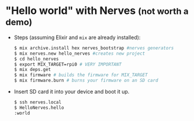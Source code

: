 # "Hello world" with Nerves <small>(not worth a demo)</small>

* Steps (assuming Elixir and `mix` are already installed):

    ```sh [1,1|2|3|4|5|6|7]
    $ mix archive.install hex nerves_bootstrap #nerves generators
    $ mix nerves.new hello_nerves #creates new project
    $ cd hello_nerves
    $ export MIX_TARGET=rpi0 # VERY IMPORTANT
    $ mix deps.get
    $ mix firmware # builds the firmware for MIX_TARGET
    $ mix firmware.burn # burns your firmware on an SD card
    ``` 
    <!-- .element class="hide-line-number" -->

* Insert SD card it into your device and boot it up.

    ```sh  [1,1|2|3]
    $ ssh nerves.local
    $ HelloNerves.hello
    :world
    ```

